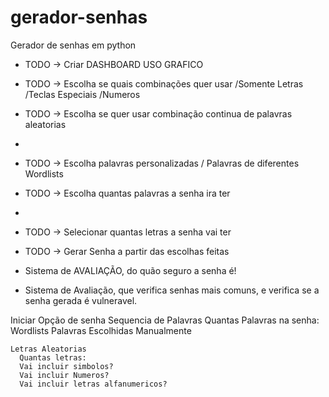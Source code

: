 # gerador-senhas
Gerador de senhas em python


- TODO -> Criar DASHBOARD USO GRAFICO
- TODO -> Escolha se quais combinações quer usar /Somente Letras /Teclas Especiais /Numeros
- TODO -> Escolha se quer usar combinação continua de palavras aleatorias
-
-   TODO -> Escolha palavras personalizadas / Palavras de diferentes Wordlists
-   TODO -> Escolha quantas palavras a senha ira ter
-   
- TODO -> Selecionar quantas letras a senha vai ter
- TODO -> Gerar Senha a partir das escolhas feitas

- Sistema de AVALIAÇÃO, do quão seguro a senha é!
- Sistema de Avaliação, que verifica senhas mais comuns, e verifica se a senha gerada é vulneravel.


Iniciar
  Opção de senha
    Sequencia de Palavras
      Quantas Palavras na senha:
      Wordlists
      Palavras Escolhidas Manualmente

    Letras Aleatorias
      Quantas letras:
      Vai incluir simbolos?
      Vai incluir Numeros?
      Vai incluir letras alfanumericos?
      

  
